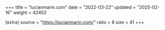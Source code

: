 +++
title = "lucianmarin.com"
date = "2022-03-22"
updated = "2025-02-16"
weight = 42452

[extra]
source = "https://lucianmarin.com/"
ratio = 8
size = 41
+++
